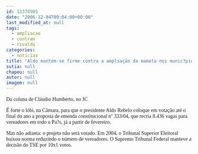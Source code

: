 ```yaml
---
id: 12374905
date: "2006-12-04T09:04:00+00:00"
last_modified_at: null
tags:
  - ampliacao
  - contran
  - rivaldo
categories:
  - noticias
title: "Aldo mantém-se firme contra a ampliação da mamata nos munic?pios"
sutia: null
chapeu: null
autor: null
imagem: null
---
```

<p><P><FONT face=Verdana>Da coluna de Cláudio Humberto, no JC</FONT></P></p>
<p><P><FONT face=Verdana>É forte o lóbi, na Câmara, para que o presidente Aldo Rebelo coloque em votação até o final do ano a proposta de emenda constitucional nº 333/04, que recria 8.436 vagas para vereadores em todo o Pa?s, já a partir de fevereiro. </FONT></P></p>
<p><P><FONT face=Verdana>Mas não adianta: o projeto não será votado. Em 2004, o Tribunal Superior Eleitoral baixou norma reduzindo o número de vereadores. O Supremo Tribunal Federal manteve a decisão do TSE por 10x1 votos.<BR></FONT></P> </p>
